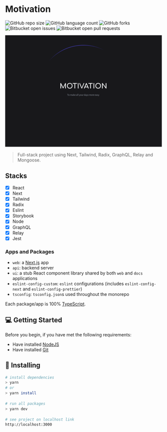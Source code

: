 # Motivation

![GitHub repo size](https://img.shields.io/github/repo-size/joaotuliojt/motivation-fullstack?style=for-the-badge)
![GitHub language count](https://img.shields.io/github/languages/count/joaotuliojt/motivation-fullstack?style=for-the-badge)
![GitHub forks](https://img.shields.io/github/forks/joaotuliojt/motivation-fullstack?style=for-the-badge)
![Bitbucket open issues](https://img.shields.io/bitbucket/issues/joaotuliojt/motivation-fullstack?style=for-the-badge)
![Bitbucket open pull requests](https://img.shields.io/bitbucket/pr-raw/joaotuliojt/motivation-fullstack?style=for-the-badge)

<img src="/screenshots/thumbnail.png" alt="Motivation, to make your days more easier">

> Full-stack project using Next, Tailwind, Radix, GraphQL, Relay and Mongoose.

## Stacks

- [x] React
- [x] Next
- [x] Tailwind
- [x] Radix
- [x] Eslint
- [x] Storybook
- [x] Node
- [x] GraphQL
- [x] Relay
- [x] Jest

### Apps and Packages

- `web`: a [Next.js](https://nextjs.org) app
- `api`: backend server
- `ui`: a stub React component library shared by both `web` and `docs` applications
- `eslint-config-custom`: `eslint` configurations (includes `eslint-config-next` and `eslint-config-prettier`)
- `tsconfig`: `tsconfig.json`s used throughout the monorepo

Each package/app is 100% [TypeScript](https://www.typescriptlang.org/).

## 💻 Getting Started

Before you begin, if you have met the following requirements:

- Have installed [NodeJS](https://nodejs.org/en/)
- Have installed [Git](https://git-scm.com/)

## 🚀 Installing

```sh
# install dependencies
> yarn
# or
> yarn install

# run all packages
> yarn dev

# see project on localhost link
http://localhost:3000

```
